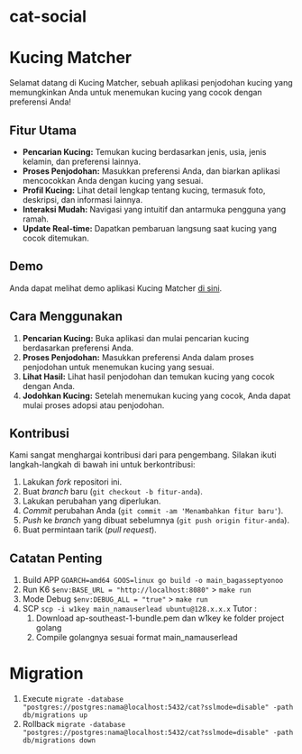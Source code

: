 ﻿# cat-social
# Kucing Matcher

Selamat datang di Kucing Matcher, sebuah aplikasi penjodohan kucing yang memungkinkan Anda untuk menemukan kucing yang cocok dengan preferensi Anda!

## Fitur Utama

- **Pencarian Kucing:** Temukan kucing berdasarkan jenis, usia, jenis kelamin, dan preferensi lainnya.
- **Proses Penjodohan:** Masukkan preferensi Anda, dan biarkan aplikasi mencocokkan Anda dengan kucing yang sesuai.
- **Profil Kucing:** Lihat detail lengkap tentang kucing, termasuk foto, deskripsi, dan informasi lainnya.
- **Interaksi Mudah:** Navigasi yang intuitif dan antarmuka pengguna yang ramah.
- **Update Real-time:** Dapatkan pembaruan langsung saat kucing yang cocok ditemukan.

## Demo

Anda dapat melihat demo aplikasi Kucing Matcher [di sini](link-demo).

## Cara Menggunakan

1. **Pencarian Kucing:** Buka aplikasi dan mulai pencarian kucing berdasarkan preferensi Anda.
2. **Proses Penjodohan:** Masukkan preferensi Anda dalam proses penjodohan untuk menemukan kucing yang sesuai.
3. **Lihat Hasil:** Lihat hasil penjodohan dan temukan kucing yang cocok dengan Anda.
4. **Jodohkan Kucing:** Setelah menemukan kucing yang cocok, Anda dapat mulai proses adopsi atau penjodohan.

## Kontribusi

Kami sangat menghargai kontribusi dari para pengembang. Silakan ikuti langkah-langkah di bawah ini untuk berkontribusi:

1. Lakukan *fork* repositori ini.
2. Buat *branch* baru (`git checkout -b fitur-anda`).
3. Lakukan perubahan yang diperlukan.
4. *Commit* perubahan Anda (`git commit -am 'Menambahkan fitur baru'`).
5. *Push* ke *branch* yang dibuat sebelumnya (`git push origin fitur-anda`).
6. Buat permintaan tarik (*pull request*).

## Catatan Penting
1. Build APP `GOARCH=amd64 GOOS=linux go build -o main_bagasseptyonoo`
2. Run K6 `$env:BASE_URL = "http://localhost:8080"` >  `make run`
3. Mode Debug `$env:DEBUG_ALL = "true"` > `make run`
4. SCP `scp -i w1key main_namauserlead ubuntu@128.x.x.x`
   Tutor :
   1. Download ap-southeast-1-bundle.pem dan w1key ke folder project golang
   2. Compile golangnya sesuai format main_namauserlead

# Migration
1. Execute `migrate -database "postgres://postgres:nama@localhost:5432/cat?sslmode=disable" -path db/migrations up`
2. Rollback `migrate -database "postgres://postgres:nama@localhost:5432/cat?sslmode=disable" -path db/migrations down`

